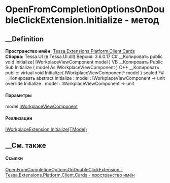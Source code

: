 # OpenFromCompletionOptionsOnDoubleClickExtension.Initialize - метод
##  __Definition
 **Пространство имён:**
[Tessa.Extensions.Platform.Client.Cards](N_Tessa_Extensions_Platform_Client_Cards.htm)  
 **Сборка:** Tessa.UI (в Tessa.UI.dll) Версия: 3.6.0.17
C# __Копировать
     public void Initialize(
    	IWorkplaceViewComponent model
    )
VB __Копировать
     Public Sub Initialize ( 
    	model As IWorkplaceViewComponent
    )
C++ __Копировать
     public:
    virtual void Initialize(
    	IWorkplaceViewComponent^ model
    ) sealed
F# __Копировать
     abstract Initialize : 
            model : IWorkplaceViewComponent -> unit 
    override Initialize : 
            model : IWorkplaceViewComponent -> unit 
#### Параметры
model [IWorkplaceViewComponent](T_Tessa_UI_Views_IWorkplaceViewComponent.htm)
#### Реализации
[IWorkplaceExtension<TModel>.Initialize(TModel)](M_Tessa_UI_Views_Extensions_IWorkplaceExtension_1_Initialize.htm)  
##  __См. также
#### Ссылки
[OpenFromCompletionOptionsOnDoubleClickExtension -
](T_Tessa_Extensions_Platform_Client_Cards_OpenFromCompletionOptionsOnDoubleClickExtension.htm)
[Tessa.Extensions.Platform.Client.Cards - пространство
имён](N_Tessa_Extensions_Platform_Client_Cards.htm)
